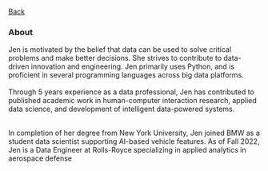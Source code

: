 [Back](https://zenjen-devs.github.io)

### About

<p align="left">
Jen is motivated by the belief that data can be used to solve critical problems and make better decisions. She strives to contribute to data-driven innovation and engineering. Jen primarily uses Python, and is proficient in several programming languages across big data platforms.
  <br>
  <br>
Through 5 years experience as a data professional, Jen has contributed to published academic work in human-computer interaction research, applied data science, and development of intelligent data-powered systems.
<br>
  <br>
  
In completion of her degree from New York University, Jen joined BMW as a student data scientist supporting AI-based vehicle features. As of Fall 2022, Jen is a Data Engineer at Rolls-Royce specializing in applied analytics in aerospace defense <br><br>

  </p>


